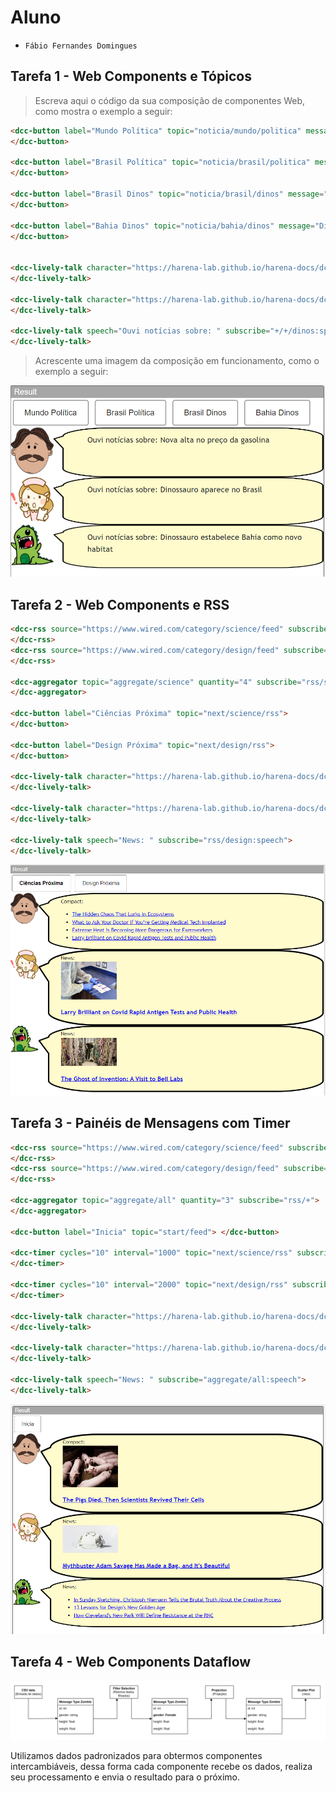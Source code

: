 # Aluno
* `Fábio Fernandes Domingues`

## Tarefa 1 - Web Components e Tópicos

> Escreva aqui o código da sua composição de componentes Web, como mostra o exemplo a seguir:

~~~html
<dcc-button label="Mundo Política" topic="noticia/mundo/politica" message="Guerra entre Rússia e Ucrânia">
</dcc-button>

<dcc-button label="Brasil Política" topic="noticia/brasil/politica" message="Nova alta no preço da gasolina">
</dcc-button>

<dcc-button label="Brasil Dinos" topic="noticia/brasil/dinos" message="Dinossauro aparece no Brasil">
</dcc-button>

<dcc-button label="Bahia Dinos" topic="noticia/bahia/dinos" message="Dinossauro estabelece Bahia como novo habitat">
</dcc-button>


<dcc-lively-talk character="https://harena-lab.github.io/harena-docs/dccs/tutorial/images/doctor.png" speech="Ouvi notícias sobre: " subscribe="noticia/#/politica:speech">
</dcc-lively-talk>

<dcc-lively-talk character="https://harena-lab.github.io/harena-docs/dccs/tutorial/images/nurse.png" speech="Ouvi notícias sobre: " subscribe="#/brasil/#:speech">
</dcc-lively-talk>

<dcc-lively-talk speech="Ouvi notícias sobre: " subscribe="+/+/dinos:speech">
</dcc-lively-talk>
~~~

> Acrescente uma imagem da composição em funcionamento, como o exemplo a seguir:

![Composition Screenshot](images/Exercicio1.png)

## Tarefa 2 - Web Components e RSS
~~~html
<dcc-rss source="https://www.wired.com/category/science/feed" subscribe="next/science/rss:next" topic="rss/science">
</dcc-rss>
<dcc-rss source="https://www.wired.com/category/design/feed" subscribe="next/design/rss:next" topic="rss/design">
</dcc-rss>

<dcc-aggregator topic="aggregate/science" quantity="4" subscribe="rss/science">
</dcc-aggregator>

<dcc-button label="Ciências Próxima" topic="next/science/rss">
</dcc-button>

<dcc-button label="Design Próxima" topic="next/design/rss">
</dcc-button>

<dcc-lively-talk character="https://harena-lab.github.io/harena-docs/dccs/tutorial/images/doctor.png" speech="Compact: " subscribe="aggregate/science:speech">
</dcc-lively-talk>

<dcc-lively-talk character="https://harena-lab.github.io/harena-docs/dccs/tutorial/images/nurse.png" speech="News: " subscribe="rss/science:speech">
</dcc-lively-talk>

<dcc-lively-talk speech="News: " subscribe="rss/design:speech">
</dcc-lively-talk>
~~~

![Composition Screenshot](images/Exercicio2.png)

## Tarefa 3 - Painéis de Mensagens com Timer
~~~html
<dcc-rss source="https://www.wired.com/category/science/feed" subscribe="next/science/rss:next" topic="rss/science">
</dcc-rss>
<dcc-rss source="https://www.wired.com/category/design/feed" subscribe="next/design/rss:next" topic="rss/design">
</dcc-rss>

<dcc-aggregator topic="aggregate/all" quantity="3" subscribe="rss/+">
</dcc-aggregator>

<dcc-button label="Inicia" topic="start/feed"> </dcc-button>

<dcc-timer cycles="10" interval="1000" topic="next/science/rss" subscribe="start/feed:start">
</dcc-timer>

<dcc-timer cycles="10" interval="2000" topic="next/design/rss" subscribe="start/feed:start">
</dcc-timer>

<dcc-lively-talk character="https://harena-lab.github.io/harena-docs/dccs/tutorial/images/doctor.png" speech="Compact: " subscribe="rss/science:speech">
</dcc-lively-talk>

<dcc-lively-talk character="https://harena-lab.github.io/harena-docs/dccs/tutorial/images/nurse.png" speech="News: " subscribe="rss/design:speech">
</dcc-lively-talk>

<dcc-lively-talk speech="News: " subscribe="aggregate/all:speech">
</dcc-lively-talk>
~~~

![Composition Screenshot](images/Exercicio3.png)

## Tarefa 4 - Web Components Dataflow

![Composition Screenshot](images/Exercicio4.png)

>
Utilizamos dados padronizados para obtermos componentes intercambiáveis, dessa forma cada componente recebe os dados, realiza seu processamento e envia o resultado para o próximo.
